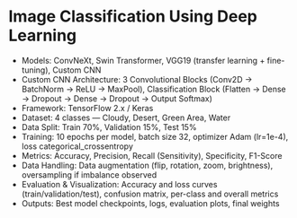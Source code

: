 # Image Classification Using Deep Learning

- Models: ConvNeXt, Swin Transformer, VGG19 (transfer learning + fine-tuning), Custom CNN  
- Custom CNN Architecture: 3 Convolutional Blocks (Conv2D → BatchNorm → ReLU → MaxPool), Classification Block (Flatten → Dense → Dropout → Dense → Dropout → Output Softmax)  
- Framework: TensorFlow 2.x / Keras  
- Dataset: 4 classes — Cloudy, Desert, Green Area, Water  
- Data Split: Train 70%, Validation 15%, Test 15%  
- Training: 10 epochs per model, batch size 32, optimizer Adam (lr=1e-4), loss categorical_crossentropy  
- Metrics: Accuracy, Precision, Recall (Sensitivity), Specificity, F1-Score  
- Data Handling: Data augmentation (flip, rotation, zoom, brightness), oversampling if imbalance observed  
- Evaluation & Visualization: Accuracy and loss curves (train/validation/test), confusion matrix, per-class and overall metrics  
- Outputs: Best model checkpoints, logs, evaluation plots, final weights  
